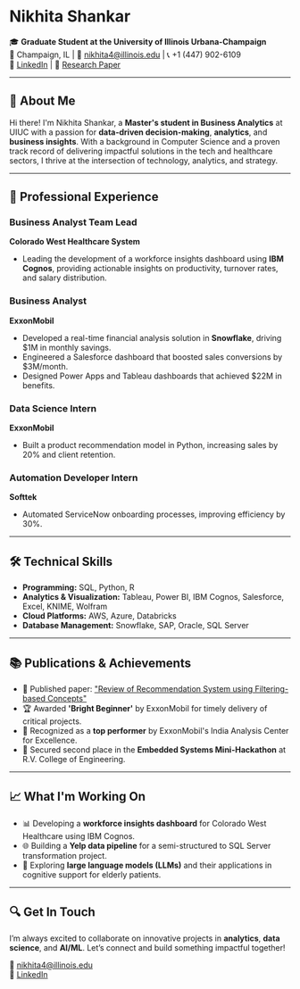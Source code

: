 # Nikhita Shankar

🎓 **Graduate Student at the University of Illinois Urbana-Champaign**  
📍 Champaign, IL | 📧 [nikhita4@illinois.edu](mailto:nikhita4@illinois.edu) | 📞 +1 (447) 902-6109  
🔗 [LinkedIn](https://linkedin.com/in/nikhita-shankar-) | 📜 [Research Paper](https://irjet.net/archives/V7/i5/IRJET-V7I5303.pdf)

---

## 🚀 About Me

Hi there! I'm Nikhita Shankar, a **Master's student in Business Analytics** at UIUC with a passion for **data-driven decision-making**, **analytics**, and **business insights**. With a background in Computer Science and a proven track record of delivering impactful solutions in the tech and healthcare sectors, I thrive at the intersection of technology, analytics, and strategy.

---

## 💼 Professional Experience

### **Business Analyst Team Lead**  
**Colorado West Healthcare System**  
- Leading the development of a workforce insights dashboard using **IBM Cognos**, providing actionable insights on productivity, turnover rates, and salary distribution.

### **Business Analyst**  
**ExxonMobil**  
- Developed a real-time financial analysis solution in **Snowflake**, driving $1M in monthly savings.
- Engineered a Salesforce dashboard that boosted sales conversions by $3M/month.
- Designed Power Apps and Tableau dashboards that achieved $22M in benefits.

### **Data Science Intern**  
**ExxonMobil**  
- Built a product recommendation model in Python, increasing sales by 20% and client retention.

### **Automation Developer Intern**  
**Softtek**  
- Automated ServiceNow onboarding processes, improving efficiency by 30%.

---

## 🛠️ Technical Skills

- **Programming:** SQL, Python, R  
- **Analytics & Visualization:** Tableau, Power BI, IBM Cognos, Salesforce, Excel, KNIME, Wolfram  
- **Cloud Platforms:** AWS, Azure, Databricks  
- **Database Management:** Snowflake, SAP, Oracle, SQL Server  

---

## 📚 Publications & Achievements

- 📄 Published paper: ["Review of Recommendation System using Filtering-based Concepts"](https://irjet.net/archives/V7/i5/IRJET-V7I5303.pdf)  
- 🏆 Awarded **'Bright Beginner'** by ExxonMobil for timely delivery of critical projects.  
- 🌟 Recognized as a **top performer** by ExxonMobil's India Analysis Center for Excellence.  
- 🥈 Secured second place in the **Embedded Systems Mini-Hackathon** at R.V. College of Engineering.  

---

## 📈 What I'm Working On

- 📊 Developing a **workforce insights dashboard** for Colorado West Healthcare using IBM Cognos.  
- 🌐 Building a **Yelp data pipeline** for a semi-structured to SQL Server transformation project.  
- 🤖 Exploring **large language models (LLMs)** and their applications in cognitive support for elderly patients.  

---

## 🔍 Get In Touch

I’m always excited to collaborate on innovative projects in **analytics**, **data science**, and **AI/ML**. Let’s connect and build something impactful together!

📧 [nikhita4@illinois.edu](mailto:nikhita4@illinois.edu)  
🔗 [LinkedIn](https://linkedin.com/in/nikhita-shankar-)  
